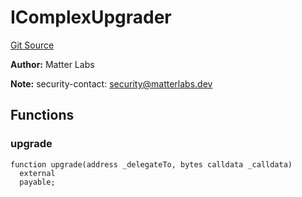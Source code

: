 # IComplexUpgrader
[Git Source](https://github.com/matter-labs/zksync-contracts/blob/c6e73735b89a4b474234f6471e326125c9069f15/contracts/l1-contracts/state-transition/l2-deps/IComplexUpgrader.sol)

**Author:**
Matter Labs

**Note:**
security-contact: security@matterlabs.dev


## Functions
### upgrade


```solidity
function upgrade(address _delegateTo, bytes calldata _calldata)
  external
  payable;
```

